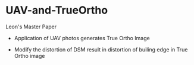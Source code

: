 # UAV-and-TrueOrtho
Leon's Master Paper

* Application of UAV photos generates True Ortho Image

* Modify the distortion of DSM result in distortion of builing edge in True Ortho image

